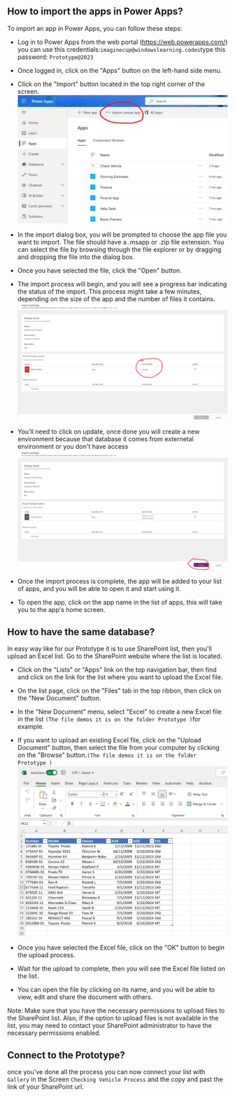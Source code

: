 
## How to import the apps in Power Apps?
To import an app in Power Apps, you can follow these steps:
 - Log in to Power Apps from the web portal (https://web.powerapps.com/) you can use this credentials:`imaginecup@windowslearning.codes`type this password:  `Prototype@2023`

 - Once logged in, click on the "Apps" button on the left-hand side menu.

 - Click on the "Import" button located in the top right corner of the screen.
 ![My Image](./P2.jpg)

- In the import dialog box, you will be prompted to choose the app file you want to import. The file should have a .msapp or .zip file extension. You can select the file by browsing through the file explorer or by dragging and dropping the file into the dialog box.

 - Once you have selected the file, click the "Open" button.

 - The import process will begin, and you will see a progress bar indicating the status of the import. This process might take a few minutes, depending on the size of the app and the number of files it contains.
  ![My Image](./P3.jpg)
 
 - You'll need to click on update, once done you will create a new environment because that database it comes from externetal environment or you don't have access
  ![My Image](./P5.jpg)
 - Once the import process is complete, the app will be added to your list of apps, and you will be able to open it and start using it.

 - To open the app, click on the app name in the list of apps, this will take you to the app's home screen.

## How to have the same database?
In easy way like for our Prototype it is to use SharePoint list, then you'll upload an Excel list.
Go to the SharePoint website where the list is located.

  - Click on the "Lists" or "Apps" link on the top navigation bar, then find and click on the link for the list where you want to upload the Excel file.

  - On the list page, click on the "Files" tab in the top ribbon, then click on the "New Document" button.

  - In the "New Document" menu, select "Excel" to create a new Excel file in the list `(The file demos it is on the folder Prototype )`for example.
  
  
  - If you want to upload an existing Excel file, click on the "Upload Document" button, then select the file from your computer by clicking on the "Browse" button.`(The file demos it is on the folder Prototype )`
  ![My Image](./P6.jpg)

   - Once you have selected the Excel file, click on the "OK" button to begin the upload process.

  - Wait for the upload to complete, then you will see the Excel file listed on the list.

  - You can open the file by clicking on its name, and you will be able to view, edit and share the document with others.

Note: Make sure that you have the necessary permissions to upload files to the SharePoint list. Also, if the option to upload files is not available in the list, you may need to contact your SharePoint administrator to have the necessary permissions enabled.
## Connect to the Prototype?
once you've done all the process you can now connect your list with `Gallery` in the Screen `Checking Vehicle Process` and the copy and past the link of your SharePoint url.

